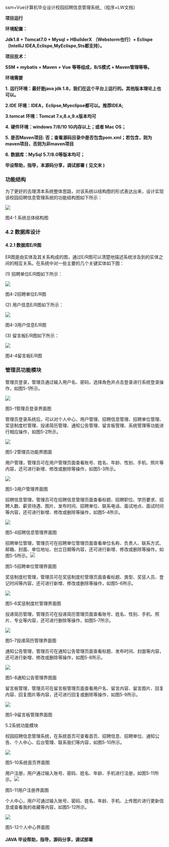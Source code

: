 ssm+Vue计算机毕业设计校园招聘信息管理系统_（程序+LW文档）

**项目运行**

**环境配置：**

**Jdk1.8 + Tomcat7.0 + Mysql + HBuilderX** **（Webstorm也行）+ Eclispe（IntelliJ
IDEA,Eclispe,MyEclispe,Sts都支持）。**

**项目技术：**

**SSM + mybatis + Maven + Vue** **等等组成，B/S模式 + Maven管理等等。**

**环境需要**

**1.** **运行环境：最好是java jdk 1.8，我们在这个平台上运行的。其他版本理论上也可以。**

**2.IDE** **环境：IDEA，Eclipse,Myeclipse都可以。推荐IDEA;**

**3.tomcat** **环境：Tomcat 7.x,8.x,9.x版本均可**

**4.** **硬件环境：windows 7/8/10 1G内存以上；或者 Mac OS；**

**5.** **是否Maven项目: 否；查看源码目录中是否包含pom.xml；若包含，则为maven项目，否则为非maven项目**

**6.** **数据库：MySql 5.7/8.0等版本均可；**

**毕设帮助，指导，本源码分享，调试部署** **(** **见文末** **)**

### 功能结构

为了更好的去理清本系统整体思路，对该系统以结构图的形式表达出来，设计实现该校园招聘信息管理系统的功能结构图如下所示：

![](./res/f5e0586e52df4fb591532272d43482a3.png)

图4-1 系统总体结构图

### 4.2 数据库设计

####  4.2.1 数据库E/R图

ER图是由实体及其关系构成的图，通过E/R图可以清楚地描述系统涉及到的实体之间的相互关系。在系统中对一些主要的几个关键实体如下图：

(1) 招聘单位E/R图如下所示：

![](./res/ff1861eed021487f818308fa4ad6aa22.png)

图4-2招聘单位E/R图

(2) 用户信息E/R图如下所示：

![](./res/c6b3b7c7d1fc483cb025f23cb31d0a05.png)

图4-3用户信息E/R图

(3) 留言板E/R图如下所示：

![](./res/cad9175665cf448eb800bc256965ef4b.png)

图4-4留言板E/R图

### 管理员功能模块

管理员登录，管理员通过输入用户名、密码，选择角色并点击登录进行系统登录操作，如图5-1所示。

![](./res/0524272f9eaf4c0d9aeaae07f48526da.png)

图5-1管理员登录界面图

管理员登录系统后，可以对个人中心、用户管理、招聘信息管理、招聘单位管理、奖惩制度栏管理、投递简历管理、通知公告管理、留言板管理、系统管理等功能进行相应操作，如图5-2所示。

![](./res/fc81dab9940649b6aa26e0f1b24d1cd1.png)

图5-2管理员功能界图面

用户管理，管理员可在用户管理页面查看账号、姓名、年龄、性别、手机、照片等内容，还可进行新增、修改或删除等操作，如图5-3所示。

![](./res/e45b910b4a1c42cb88632cc8cce34f56.png)

图5-3用户管理界面图

招聘信息管理，管理员可在招聘信息管理页面查看标题、招聘职位、学历要求、招聘人数、薪资待遇、图片、发布时间、招聘单位、联系电话、面试地点、面试时间等内容，还可进行新增、修改或删除等操作，如图5-4所示。

![](./res/52fc423de7454f6094ee8f67b77028e4.png)

图5-4招聘信息管理界面图

招聘单位管理，管理员可在招聘单位管理页面查看单位名称、负责人、联系方式、邮箱、封面、单位地址、创立日期等内容，还可进行新增、修改或删除等操作，如图5-5所示。![](./res/58eede1d12974db8b6b1e5453bd7a80d.png)

图5-5招聘单位管理界面图

奖惩制度栏管理，管理员可在奖惩制度栏管理页面查看标题、类型、奖惩人员、登记时间等内容，还可进行新增、修改或删除等操作，如图5-6所示。

![](./res/0d3497e5ac19489091f49659b742c6bb.png)

图5-6奖惩制度栏管理界面图

投递简历管理，管理员可在投递简历管理页面查看账号、姓名、性别、手机、照片、专业等内容，还可进行删除等操作，如图5-7所示。

![](./res/65162f70f37f4f78bfc6ffa502deed6d.png)

图5-7投递简历管理界面图

通知公告管理，管理员可在通知公告管理页面查看标题、发布时间、封面等内容，还可进行新增、修改或删除等操作，如图5-8所示。

![](./res/495fd80f81754962a4fa18085ed35888.png)

图5-8通知公告管理界图面

留言板管理，管理员可在留言板管理页面查看用户名、留言内容、留言图片、回复内容、回复图片等内容，还可进行回复或删除等操作，如图5-9所示。

![](./res/5ca04ac90ce842489262e648b1e2d1d6.png)

图5-9留言板管理界面图

5.2系统功能模块

校园招聘信息管理系统，在系统首页可查看首页、招聘信息、招聘单位、通知公告、个人中心、后台管理、联系我们等内容，如图5-10所示。

![](./res/32c8bae61e004c54a71e525751e1e0b1.png)

图5-10系统首页界面图

用户注册，用户通过输入账号、密码、姓名、年龄、手机进行注册，如图5-11所示。![](./res/eb9fd44840e749c8a623aa2c54261005.png)

图5-11用户注册界面图

个人中心，用户可通过输入账号、密码、姓名、年龄、手机、上传图片进行更新信息或查看我的收藏等内容，如图5-12所示。

![](./res/95b12632cde94d41b0fd45fb36912515.png)

图5-12个人中心界面图

#### **JAVA** **毕设帮助，指导，源码分享，调试部署**

